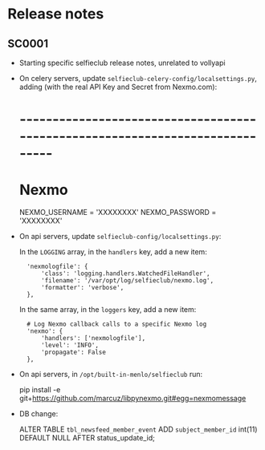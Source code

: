 # Release notes

## SC0001

- Starting specific selfieclub release notes, unrelated to vollyapi

- On celery servers, update `selfieclub-celery-config/localsettings.py`, adding (with the real API Key and Secret from Nexmo.com):

    # -----------------------------------------------------------------------------
    # Nexmo
    NEXMO_USERNAME = 'XXXXXXXX'
    NEXMO_PASSWORD = 'XXXXXXXX' 

- On api servers, update `selfieclub-config/localsettings.py`:

    In the `LOGGING` array, in the `handlers` key, add a new item:

        'nexmologfile': {
            'class': 'logging.handlers.WatchedFileHandler',
            'filename': '/var/opt/log/selfieclub/nexmo.log',
            'formatter': 'verbose',
        },

    In the same array, in the `loggers` key, add a new item:

        # Log Nexmo callback calls to a specific Nexmo log
        'nexmo': {
            'handlers': ['nexmologfile'],
            'level': 'INFO',
            'propagate': False
        },

- On api servers, in `/opt/built-in-menlo/selfieclub` run:

    pip install -e git+https://github.com/marcuz/libpynexmo.git#egg=nexmomessage

- DB change:

    ALTER TABLE `tbl_newsfeed_member_event` ADD `subject_member_id` int(11) DEFAULT NULL AFTER status_update_id;
